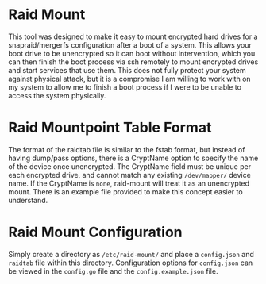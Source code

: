 # Raid Mount

This tool was designed to make it easy to mount encrypted hard drives for a snapraid/mergerfs configuration after a boot of a system. This allows your boot drive to be unencrypted so it can boot without intervention, which you can then finish the boot process via ssh remotely to mount encrypted drives and start services that use them. This does not fully protect your system against physical attack, but it is a compromise I am willing to work with on my system to allow me to finish a boot process if I were to be unable to access the system physically.

# Raid Mountpoint Table Format

The format of the raidtab file is similar to the fstab format, but instead of having dump/pass options, there is a CryptName option to specify the name of the device once unencrypted. The CryptName field must be unique per each encrypted drive, and cannot match any existing `/dev/mapper/` device name. If the CryptName is `none`, raid-mount will treat it as an unencrypted mount. There is an example file provided to make this concept easier to understand.

# Raid Mount Configuration

Simply create a directory as `/etc/raid-mount/` and place a `config.json` and `raidtab` file within this directory. Configuration options for `config.json` can be viewed in the `config.go` file and the `config.example.json` file.